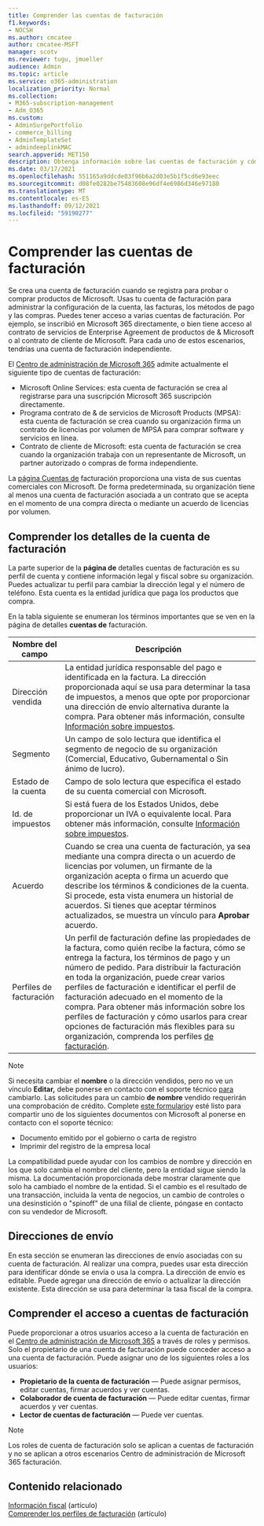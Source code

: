 ```yaml
---
title: Comprender las cuentas de facturación
f1.keywords:
- NOCSH
ms.author: cmcatee
author: cmcatee-MSFT
manager: scotv
ms.reviewer: tugu, jmueller
audience: Admin
ms.topic: article
ms.service: o365-administration
localization_priority: Normal
ms.collection:
- M365-subscription-management
- Adm_O365
ms.custom:
- AdminSurgePortfolio
- commerce_billing
- AdminTemplateSet
- admindeeplinkMAC
search.appverid: MET150
description: Obtenga información sobre las cuentas de facturación y cómo se usan para administrar la configuración de la cuenta, las facturas, los métodos de pago y las compras.
ms.date: 03/17/2021
ms.openlocfilehash: 551165a9ddcde03f96b6a2d03e5b1f5cd6e93eec
ms.sourcegitcommit: d08fe0282be75483608e96df4e6986d346e97180
ms.translationtype: MT
ms.contentlocale: es-ES
ms.lasthandoff: 09/12/2021
ms.locfileid: "59190277"
---
```

# <a name="understand-billing-accounts"></a>Comprender las cuentas de facturación

Se crea una cuenta de facturación cuando se registra para probar o comprar productos de Microsoft. Usas tu cuenta de facturación para administrar la configuración de la cuenta, las facturas, los métodos de pago y las compras. Puedes tener acceso a varias cuentas de facturación. Por ejemplo, se inscribió en Microsoft 365 directamente, o bien tiene acceso al contrato de servicios de Enterprise Agreement de productos de & Microsoft o al contrato de cliente de Microsoft. Para cada uno de estos escenarios, tendrías una cuenta de facturación independiente.

El <a href="https://go.microsoft.com/fwlink/p/?linkid=2024339" target="_blank">Centro de administración de Microsoft 365</a> admite actualmente el siguiente tipo de cuentas de facturación:

- Microsoft Online Services: esta cuenta de facturación se crea al registrarse para una suscripción Microsoft 365 suscripción directamente.
- Programa contrato de & de servicios de Microsoft Products (MPSA): esta cuenta de facturación se crea cuando su organización firma un contrato de licencias por volumen de MPSA para comprar software y servicios en línea.
- Contrato de cliente de Microsoft: esta cuenta de facturación se crea cuando la organización trabaja con un representante de Microsoft, un partner autorizado o compras de forma independiente.

La <a href="https://go.microsoft.com/fwlink/p/?linkid=2084771" target="_blank">página Cuentas de</a> facturación proporciona una vista de sus cuentas comerciales con Microsoft. De forma predeterminada, su organización tiene al menos una cuenta de facturación asociada a un contrato que se acepta en el momento de una compra directa o mediante un acuerdo de licencias por volumen.

## <a name="understand-billing-account-details"></a>Comprender los detalles de la cuenta de facturación

La parte superior de la **página de** detalles cuentas de facturación es su perfil de cuenta y contiene información legal y fiscal sobre su organización. Puedes actualizar tu perfil para cambiar la dirección legal y el número de teléfono. Esta cuenta es la entidad jurídica que paga los productos que compra.

En la tabla siguiente se enumeran los términos importantes que se ven en la página de detalles **cuentas de** facturación.

| Nombre del campo | Descripción |
|------------------|------------------------------------------------------------------------------------------------------------------------------------------------------------------------------------------------------------------------------------------------------------------------------|
| Dirección vendida | La entidad jurídica responsable del pago e identificada en la factura. La dirección proporcionada aquí se usa para determinar la tasa de impuestos, a menos que opte por proporcionar una dirección de envío alternativa durante la compra. Para obtener más información, consulte [Información sobre impuestos](billing-and-payments/tax-information.md). |
| Segmento | Un campo de solo lectura que identifica el segmento de negocio de su organización (Comercial, Educativo, Gubernamental o Sin ánimo de lucro). |
| Estado de la cuenta | Campo de solo lectura que especifica el estado de su cuenta comercial con Microsoft. |
| Id. de impuestos | Si está fuera de los Estados Unidos, debe proporcionar un IVA o equivalente local. Para obtener más información, consulte [Información sobre impuestos](billing-and-payments/tax-information.md). |
| Acuerdo | Cuando se crea una cuenta de facturación, ya sea mediante una compra directa o un acuerdo de licencias por volumen, un firmante de la organización acepta o firma un acuerdo que describe los términos & condiciones de la cuenta. Si procede, esta vista enumera un historial de acuerdos. Si tienes que aceptar términos actualizados, se muestra un vínculo para **Aprobar** acuerdo. |
| Perfiles de facturación | Un perfil de facturación define las propiedades de la factura, como quién recibe la factura, cómo se entrega la factura, los términos de pago y un número de pedido. Para distribuir la facturación en toda la organización, puede crear varios perfiles de facturación e identificar el perfil de facturación adecuado en el momento de la compra. Para obtener más información sobre los perfiles de facturación y cómo usarlos para crear opciones de facturación más flexibles para su organización, comprenda los perfiles [de facturación](billing-and-payments/manage-billing-profiles.md). |

> [!NOTE]
> Si necesita cambiar el **nombre** o la dirección vendidos, pero no ve un vínculo **Editar,** debe ponerse en contacto con el soporte técnico [para](../business-video/get-help-support.md) cambiarlo. Las solicitudes para un cambio **de nombre** vendido requerirán una comprobación de crédito. Complete [este formulario](https://www.microsoft.com/download/details.aspx?id=102732)y esté listo para compartir uno de los siguientes documentos con Microsoft al ponerse en contacto con el soporte técnico:
>
> - Documento emitido por el gobierno o carta de registro
> - Imprimir del registro de la empresa local
>
> La compatibilidad puede ayudar con los cambios de nombre y dirección en los que solo cambia el nombre del cliente, pero la entidad sigue siendo la misma. La documentación proporcionada debe mostrar claramente que solo ha cambiado el nombre de la entidad. Si el cambio es el resultado de una transacción, incluida la venta de negocios, un cambio de controles o una desinstición o "spinoff" de una filial de cliente, póngase en contacto con su vendedor de Microsoft.

## <a name="shipping-addresses"></a>Direcciones de envío

En esta sección se enumeran las direcciones de envío asociadas con su cuenta de facturación. Al realizar una compra, puedes usar esta dirección para identificar dónde se envía o usa la compra. La dirección de envío es editable. Puede agregar una dirección de envío o actualizar la dirección existente. Esta dirección se usa para determinar la tasa fiscal de la compra.

## <a name="understand-access-to-billing-accounts"></a>Comprender el acceso a cuentas de facturación

Puede proporcionar a otros usuarios acceso a la cuenta de facturación en el <a href="https://go.microsoft.com/fwlink/p/?linkid=2024339" target="_blank">Centro de administración de Microsoft 365</a> a través de roles y permisos. Solo el propietario de una cuenta de facturación puede conceder acceso a una cuenta de facturación. Puede asignar uno de los siguientes roles a los usuarios:

- **Propietario de la cuenta de facturación** &mdash; Puede asignar permisos, editar cuentas, firmar acuerdos y ver cuentas.
- **Colaborador de cuenta de facturación** &mdash; Puede editar cuentas, firmar acuerdos y ver cuentas.
- **Lector de cuentas de facturación** &mdash; Puede ver cuentas.

> [!Note]
> Los roles de cuenta de facturación solo se aplican a cuentas de facturación y no se aplican a otros escenarios Centro de administración de Microsoft 365 facturación.

## <a name="related-content"></a>Contenido relacionado

[Información fiscal](billing-and-payments/tax-information.md) (artículo) \
[Comprender los perfiles de facturación](billing-and-payments/manage-billing-profiles.md) (artículo)
